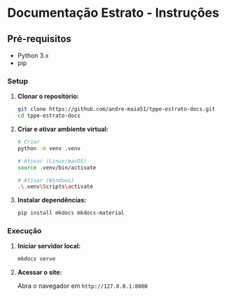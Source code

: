 # Documentação Estrato - Instruções

## Pré-requisitos

- Python 3.x
- pip

### Setup

1. **Clonar o repositório:**

    ```bash
    git clone https://github.com/andre-maia51/tppe-estrato-docs.git
    cd tppe-estrato-docs
    ```

2. **Criar e ativar ambiente virtual:**

    ```bash
    # Criar
    python -m venv .venv

    # Ativar (Linux/macOS)
    source .venv/bin/activate

    # Ativar (Windows)
    .\.venv\Scripts\activate
    ```

3. **Instalar dependências:**

    ```bash
    pip install mkdocs mkdocs-material
    ```

### Execução

1. **Iniciar servidor local:**

    ```bash
    mkdocs serve
    ```

2. **Acessar o site:**

    Abra o navegador em `http://127.0.0.1:8000`
